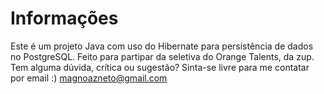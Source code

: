 # Informações
Este é um projeto Java com uso do Hibernate para persistência de dados no PostgreSQL. Feito para partipar da seletiva do Orange Talents, da zup. 
Tem alguma dúvida, crítica ou sugestão? Sinta-se livre para me contatar por email :) magnoazneto@gmail.com